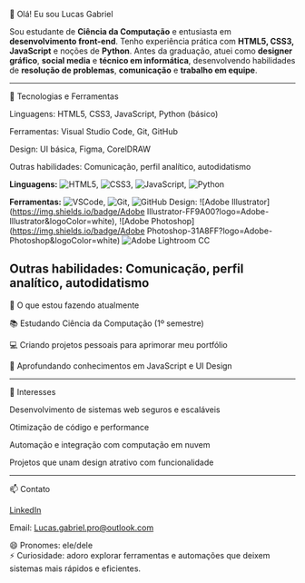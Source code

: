 👋 Olá! Eu sou Lucas Gabriel

Sou estudante de **Ciência da Computação** e entusiasta em **desenvolvimento front-end**.
Tenho experiência prática com **HTML5, CSS3, JavaScript** e noções de **Python**.
Antes da graduação, atuei como **designer gráfico**, **social media** e **técnico em informática**, desenvolvendo habilidades de **resolução de problemas**, **comunicação** e **trabalho em equipe**.


---

🚀 Tecnologias e Ferramentas

Linguagens: HTML5, CSS3, JavaScript, Python (básico)

Ferramentas: Visual Studio Code, Git, GitHub

Design: UI básica, Figma, CorelDRAW

Outras habilidades: Comunicação, perfil analítico, autodidatismo

**Linguagens:** ![HTML5](https://img.shields.io/badge/HTML5-E34F26?style=for-the-badge&logo=html5&logoColor=white), ![CSS3](https://img.shields.io/badge/CSS3-1572B6?style=for-the-badge&logo=css3&logoColor=white), ![JavaScript](https://img.shields.io/badge/JavaScript-F7DF1E?style=for-the-badge&logo=javascript&logoColor=black), ![Python](https://img.shields.io/badge/Python-3776AB?style=for-the-badge&logo=python&logoColor=white)  

**Ferramentas:** ![VSCode](https://img.shields.io/badge/VSCode-0078D4?style=for-the-badge&logo=visualstudiocode&logoColor=white),  ![Git](https://img.shields.io/badge/Git-F05032?style=for-the-badge&logo=git&logoColor=white), ![GitHub](https://img.shields.io/badge/GitHub-181717?style=for-the-badge&logo=github&logoColor=white)
Design: ![Adobe Illustrator](https://img.shields.io/badge/Adobe Illustrator-FF9A00?logo=Adobe-Illustrator&logoColor=white), ![Adobe Photoshop](https://img.shields.io/badge/Adobe Photoshop-31A8FF?logo=Adobe-Photoshop&logoColor=white) ![Adobe Lightroom CC](https://img.shields.io/badge/Adobe%20Lightroom%20CC-31A8FF?logo=Adobe-Lightroom-CC&logoColor=white)  


**Outras habilidades:** Comunicação, perfil analítico, autodidatismo
---

📌 O que estou fazendo atualmente

📚 Estudando Ciência da Computação (1º semestre)

💻 Criando projetos pessoais para aprimorar meu portfólio

🌱 Aprofundando conhecimentos em JavaScript e UI Design



---

🎯 Interesses

Desenvolvimento de sistemas web seguros e escaláveis

Otimização de código e performance

Automação e integração com computação em nuvem

Projetos que unam design atrativo com funcionalidade



---

📫 Contato

[LinkedIn]([t](https://www.linkedin.com/in/lucas-gabriel-de-souza-silva-5967b6378?utm_source=share&utm_campaign=share_via&utm_content=profile&utm_medium=android_app))

Email: Lucas.gabriel.pro@outlook.com

😄 Pronomes: ele/dele  
⚡ Curiosidade: adoro explorar ferramentas e automações que deixem sistemas mais rápidos e eficientes.
